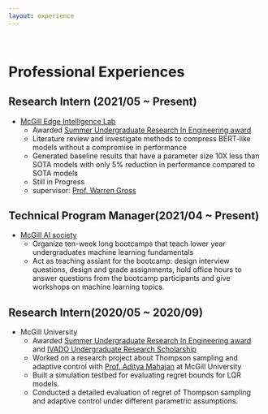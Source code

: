 ```yaml
---
layout: experience 
---
```



<br/>

# Professional Experiences
## Research Intern (2021/05 ~ Present)
  * [McGill Edge Intelligence Lab](http://meil.ece.mcgill.ca/)
    * Awarded [Summer Undergraduate Research In Engineering award](https://www.mcgill.ca/engineering/students/undergraduate/research)
    * Literature review and investigate methods to compress BERT-like models without a compromise in performance
    * Generated baseline results that have a parameter size 10X less than SOTA models with only 5% reduction in performance compared to SOTA models 
    * Still in Progress
    * supervisor: [Prof. Warren Gross](https://www.mcgill.ca/ece/warren-gross)


## Technical Program Manager(2021/04 ~ Present)
  * [McGill AI society](https://www.mcgillai.com/)
    * Organize ten-week long bootcamps that teach lower year undergraduates machine learning fundamentals
    * Act as teaching assiant for the bootcamp: design interview questions, design and grade assignments, hold office hours to answer questions from the bootcamp participants and give workshops on machine learning topics.


## Research Intern(2020/05 ~ 2020/09)
  * McGill University
    * Awarded [Summer Undergraduate Research In Engineering award](https://www.mcgill.ca/engineering/students/undergraduate/research) and [IVADO Undergraduate Research Scholarship](https://ivado.ca/en/scholarships-and-grants/undergraduate-introduction-to-research-scholarships/)
    * Worked on a research project about Thompson sampling and adaptive control with [Prof. Aditya Mahajan](http://www.ece.mcgill.ca/~amahaj1/) at McGill University
    * Built a simulation testbed for evaluating regret bounds for LQR models.
    * Conducted a detailed evaluation of regret of Thompson sampling and adaptive control under different parametric assumptions.

<br/>

